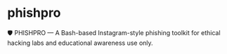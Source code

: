 # phishpro
🛡️ PHISHPRO — A Bash-based Instagram-style phishing toolkit for ethical hacking labs and educational awareness use only.
